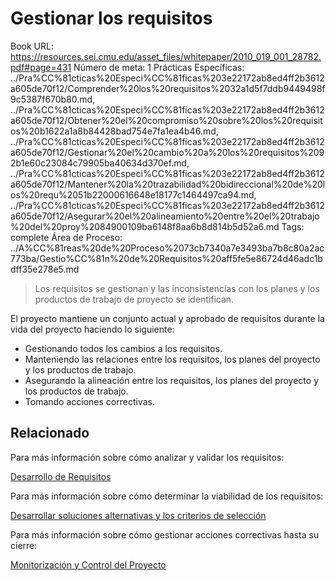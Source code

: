 # Gestionar los requisitos

Book URL: https://resources.sei.cmu.edu/asset_files/whitepaper/2010_019_001_28782.pdf#page=431
Número de meta: 1
Prácticas Específicas: ../Pra%CC%81cticas%20Especi%CC%81ficas%203e22172ab8ed4ff2b3612a605de70f12/Comprender%20los%20requisitos%2032a1d5f7ddb9449498f9c5387f670b80.md, ../Pra%CC%81cticas%20Especi%CC%81ficas%203e22172ab8ed4ff2b3612a605de70f12/Obtener%20el%20compromiso%20sobre%20los%20requisitos%20b1622a1a8b84428bad754e7fa1ea4b46.md, ../Pra%CC%81cticas%20Especi%CC%81ficas%203e22172ab8ed4ff2b3612a605de70f12/Gestionar%20el%20cambio%20a%20los%20requisitos%2092b1e60c23084c79905ba40634d370ef.md, ../Pra%CC%81cticas%20Especi%CC%81ficas%203e22172ab8ed4ff2b3612a605de70f12/Mantener%20la%20trazabilidad%20bidireccional%20de%20los%20requ%2051b22000616648e18177c1464497ca94.md, ../Pra%CC%81cticas%20Especi%CC%81ficas%203e22172ab8ed4ff2b3612a605de70f12/Asegurar%20el%20alineamiento%20entre%20el%20trabajo%20del%20proy%2084900109ba6148f8aa6b8d814b5d52a6.md
Tags: complete
Área de Proceso: ../A%CC%81reas%20de%20Proceso%2073cb7340a7e3493ba7b8c80a2ac773ba/Gestio%CC%81n%20de%20Requisitos%20aff5fe5e86724d46adc1bdff35e278e5.md

> Los requisitos se gestionan y las inconsistencias con los planes y los productos de trabajo de proyecto se identifican.
> 

El proyecto mantiene un conjunto actual y aprobado de requisitos durante la vida del proyecto haciendo lo siguiente:

- Gestionando todos los cambios a los requisitos.
- Manteniendo las relaciones entre los requisitos, los planes del proyecto y los productos de trabajo.
- Asegurando la alineación entre los requisitos, los planes del proyecto y los productos de trabajo.
- Tomando acciones correctivas.

## Relacionado

Para más información sobre cómo analizar y validar los requisitos:

[Desarrollo de Requisitos](../A%CC%81reas%20de%20Proceso%2073cb7340a7e3493ba7b8c80a2ac773ba/Desarrollo%20de%20Requisitos%2020b29831aa74464482be4d49fddde7fd.md)

Para más información sobre cómo determinar la viabilidad de los requisitos:

[Desarrollar soluciones alternativas y los criterios de selección](../Pra%CC%81cticas%20Especi%CC%81ficas%203e22172ab8ed4ff2b3612a605de70f12/Desarrollar%20soluciones%20alternativas%20y%20los%20criterio%20a838c2c7dd0a428da981e567bcefb960.md)

Para más información sobre cómo gestionar acciones correctivas hasta su cierre:

[Monitorización y Control del Proyecto](../A%CC%81reas%20de%20Proceso%2073cb7340a7e3493ba7b8c80a2ac773ba/Monitorizacio%CC%81n%20y%20Control%20del%20Proyecto%20432710662d134b619e76c5e620fdf2ea.md)